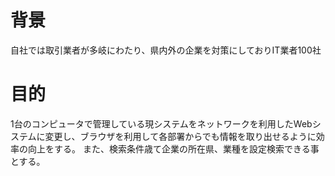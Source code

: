 # 背景
自社では取引業者が多岐にわたり、県内外の企業を対策にしておりIT業者100社
# 目的
1台のコンピュータで管理している現システムをネットワークを利用したWebシステムに変更し、ブラウザを利用して各部署からでも情報を取り出せるように効率の向上をする。
また、検索条件歳て企業の所在県、業種を設定検索できる事とする。